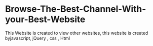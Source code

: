 # Browse-The-Best-Channel-With-your-Best-Website
This Website is created to view other websites, this website is created byjavascript, jQuery , css , Html
